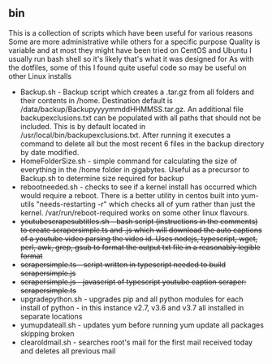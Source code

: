## bin
This is a collection of scripts which have been useful for various reasons
Some are more administrative while others for a specific purpose
Quality is variable and at most they might have been tried on CentOS and Ubuntu
I usually run bash shell so it's likely that's what it was designed for
As with the dotfiles, some of this I found quite useful code so may be useful on other Linux installs

* Backup.sh - Backup script which creates a .tar.gz from all folders and their contents in /home. Destination default is /data/backup/BackupyyyymmddHHMMSS.tar.gz. An additional file backupexclusions.txt can be populated with all paths that should not be included. This is by default located in /usr/local/bin/backupexclusions.txt. After running it executes a command to delete all but the most recent 6 files in the backup directory by date modified.
* HomeFolderSize.sh - simple command for calculating the size of everything in the /home folder in gigabytes. Useful as a precursor to Backup.sh to determine size required for backup
* rebootneeded.sh - checks to see if a kernel install has occurred which would require a reboot. There is a better utility in centos built into yum-utils "needs-restarting -r" which checks all of yum rather than just the kernel. /var/run/reboot-required works on some other linux flavours.
* ~~youtubescrapesubtitles.sh - bash script (instructions in the comments) to create scrapersimple.ts and .js which will download the auto captions of a youtube video parsing the video id. Uses nodejs, typescript, wget, perl, awk, grep, gsub to format the output txt file in a reasonably legible format~~
* ~~scrapersimple.ts - script written in typescript needed to build scrapersimple.js~~
* ~~scrapersimple.js - javascript of typescript youtube caption scraper: scrapersimple.ts~~
* upgradepython.sh - upgrades pip and all python modules for each install of python - in this instance v2.7, v3.6 and v3.7 all installed in separate locations
* yumupdateall.sh - updates yum before running yum update all packages skipping broken
* clearoldmail.sh - searches root's mail for the first mail received today and deletes all previous mail
